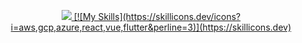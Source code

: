 <p align="center">
  <a href="https://skillicons.dev">
    <img src="https://skillicons.dev/icons?i=git,kubernetes,docker,c,vim" />
    [![My Skills](https://skillicons.dev/icons?i=aws,gcp,azure,react,vue,flutter&perline=3)](https://skillicons.dev)

  </a>
</p>
